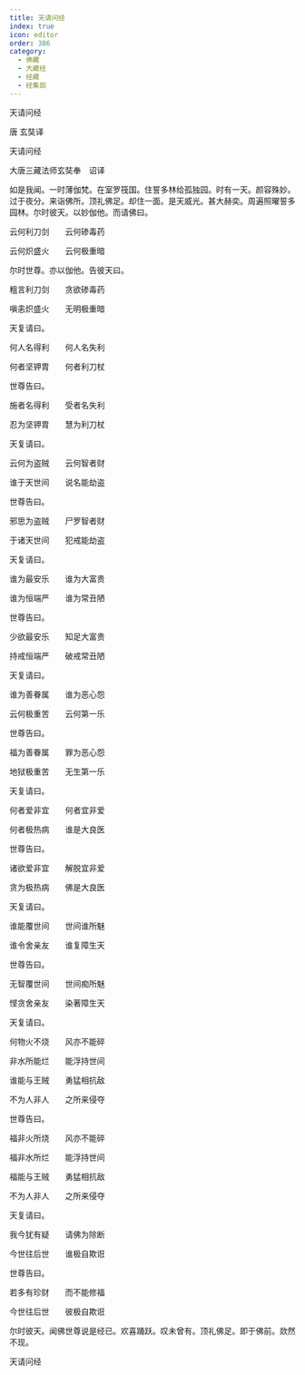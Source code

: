 ```yaml
---
title: 天请问经
index: true
icon: editor
order: 386
category:
  - 佛藏
  - 大藏经
  - 经藏
  - 经集部
---
```


  天请问经  

唐 玄奘译  

天请问经  

大唐三藏法师玄奘奉　诏译  

如是我闻。一时薄伽梵。在室罗筏国。住誓多林给孤独园。时有一天。颜容殊妙。过于夜分。来诣佛所。顶礼佛足。却住一面。是天威光。甚大赫奕。周遍照曜誓多园林。尔时彼天。以妙伽他。而请佛曰。  

云何利刀剑　　云何碜毒药  

云何炽盛火　　云何极重暗  

尔时世尊。亦以伽他。告彼天曰。  

粗言利刀剑　　贪欲碜毒药  

嗔恚炽盛火　　无明极重暗  

天复请曰。  

何人名得利　　何人名失利  

何者坚钾胄　　何者利刀杖  

世尊告曰。  

施者名得利　　受者名失利  

忍为坚钾胄　　慧为利刀杖  

天复请曰。  

云何为盗贼　　云何智者财  

谁于天世间　　说名能劫盗  

世尊告曰。  

邪思为盗贼　　尸罗智者财  

于诸天世间　　犯戒能劫盗  

天复请曰。  

谁为最安乐　　谁为大富贵  

谁为恒端严　　谁为常丑陋  

世尊告曰。  

少欲最安乐　　知足大富贵  

持戒恒端严　　破戒常丑陋  

天复请曰。  

谁为善眷属　　谁为恶心怨  

云何极重苦　　云何第一乐  

世尊告曰。  

福为善眷属　　罪为恶心怨  

地狱极重苦　　无生第一乐  

天复请曰。  

何者爱非宜　　何者宜非爱  

何者极热病　　谁是大良医  

世尊告曰。  

诸欲爱非宜　　解脱宜非爱  

贪为极热病　　佛是大良医  

天复请曰。  

谁能覆世间　　世间谁所魅  

谁令舍亲友　　谁复障生天  

世尊告曰。  

无智覆世间　　世间痴所魅  

悭贪舍亲友　　染著障生天  

天复请曰。  

何物火不烧　　风亦不能碎  

非水所能烂　　能浮持世间  

谁能与王贼　　勇猛相抗敌  

不为人非人　　之所来侵夺  

世尊告曰。  

福非火所烧　　风亦不能碎  

福非水所烂　　能浮持世间  

福能与王贼　　勇猛相抗敌  

不为人非人　　之所来侵夺  

天复请曰。  

我今犹有疑　　请佛为除断  

今世往后世　　谁极自欺诳  

世尊告曰。  

若多有珍财　　而不能修福  

今世往后世　　彼极自欺诳  

尔时彼天。闻佛世尊说是经已。欢喜踊跃。叹未曾有。顶礼佛足。即于佛前。欻然不现。  

天请问经  
